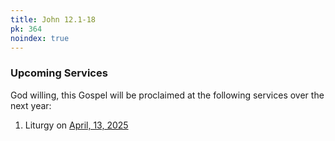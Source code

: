 ```yaml
---
title: John 12.1-18
pk: 364
noindex: true
---
```


### Upcoming Services

God willing, this Gospel will be proclaimed at the following services over the next year:


1. Liturgy on [April, 13, 2025](https://orthocal.info/readings/gregorian/2025/04/13/)
